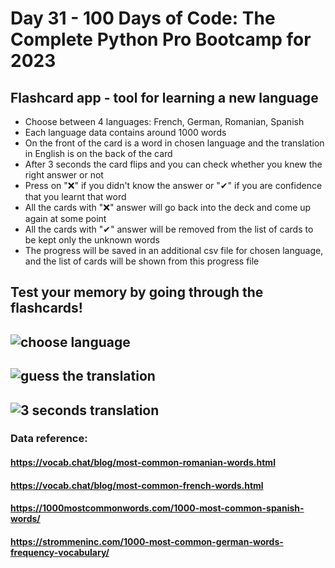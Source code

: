 # Day 31 - 100 Days of Code: The Complete Python Pro Bootcamp for 2023

## Flashcard app - tool for learning a new language
- Choose between 4 languages: French, German, Romanian, Spanish
- Each language data contains around 1000 words
- On the front of the card is a word in chosen language and the translation in English is on the back of the card
- After 3 seconds the card flips and you can check whether you knew the right answer or not
- Press on "❌" if you didn't know the answer or "✔" if you are confidence that you learnt that word
- All the cards with "❌" answer will go back into the deck and come up again at some point
- All the cards with "✔" answer will be removed from the list of cards to be kept only the unknown words
- The progress will be saved in an additional csv file for chosen language, and the list of cards will be shown from this progress file

Test your memory by going through the flashcards!
---
![choose language](https://github.com/CristinaAlina/flash-card-app/assets/148490551/d8f82674-adfd-4227-81ab-92106c7ba612)
---
![guess the translation](https://github.com/CristinaAlina/flash-card-app/assets/148490551/ff058278-cc29-48ec-9bbf-704244335c1f)
---
![3 seconds translation](https://github.com/CristinaAlina/flash-card-app/assets/148490551/896f3d04-6e29-4939-bfac-17f3ad817713)
---
### Data reference:
#### https://vocab.chat/blog/most-common-romanian-words.html
#### https://vocab.chat/blog/most-common-french-words.html
#### https://1000mostcommonwords.com/1000-most-common-spanish-words/
#### https://strommeninc.com/1000-most-common-german-words-frequency-vocabulary/

